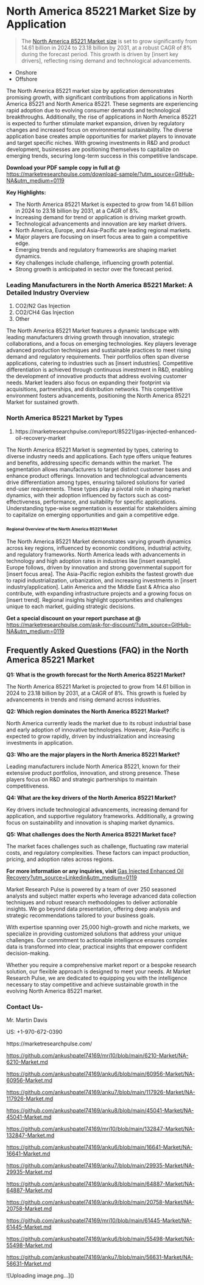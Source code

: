 <h1>North America 85221 Market&nbsp;Size by Application</h1><blockquote><p>The <a href="https://marketresearchpulse.com/download-sample/?utm_source=GitHub-NA&amp;utm_medium=0119">North America 85221 Market size</a> is set to grow significantly from 14.61 billion in 2024 to 23.18 billion by 2031, at a robust CAGR of 8% during the forecast period. This growth is driven by [insert key drivers], reflecting rising demand and technological advancements.</p></blockquote><ul><li>Onshore <li> Offshore</li></ul><p>The North America 85221 market size by application demonstrates promising growth, with significant contributions from applications in North America 85221 and North America 85221. These segments are experiencing rapid adoption due to evolving consumer demands and technological breakthroughs. Additionally, the rise of applications in North America 85221 is expected to further stimulate market expansion, driven by regulatory changes and increased focus on environmental sustainability. The diverse application base creates ample opportunities for market players to innovate and target specific niches. With growing investments in R&D and product development, businesses are positioning themselves to capitalize on emerging trends, securing long-term success in this competitive landscape.</p><p><strong>Download your PDF sample copy in full at @ </strong><a href="https://marketresearchpulse.com/download-sample/?utm_source=GitHub-NA&amp;utm_medium=0119">https://marketresearchpulse.com/download-sample/?utm_source=GitHub-NA&amp;utm_medium=0119</a></p><p><strong>Key Highlights: </strong></p><ul><li>The North America 85221 Market is expected to grow from 14.61 billion in 2024 to 23.18 billion by 2031, at a CAGR of 8%.</li><li>Increasing demand for trend or application is driving market growth.</li><li>Technological advancements and innovation are key market drivers.</li><li>North America, Europe, and Asia-Pacific are leading regional markets.</li><li>Major players are focusing on insert focus area to gain a competitive edge.</li><li>Emerging trends and regulatory frameworks are shaping market dynamics.</li><li>Key challenges include challenge, influencing growth potential.</li><li>Strong growth is anticipated in sector over the forecast period.</li></ul><h3>Leading Manufacturers in the North America 85221 Market: A Detailed Industry Overview</h3><ol><li>CO2/N2 Gas Injection <li> CO2/CH4 Gas Injection <li> Other</li></ol><div class="flex max-w-full flex-col flex-grow"><div class="min-h-8 text-message flex w-full flex-col items-end gap-2 whitespace-normal break-words [.text-message+&amp;]:mt-5" dir="auto" data-message-author-role="assistant" data-message-id="fd8432e4-4910-450d-b182-61b7bfb0a01f" data-message-model-slug="gpt-4o"><div class="flex w-full flex-col gap-1 empty:hidden first:pt-[3px]"><div class="markdown prose w-full break-words dark:prose-invert light"><p>The North America 85221 Market features a dynamic landscape with leading manufacturers driving growth through innovation, strategic collaborations, and a focus on emerging technologies. Key players leverage advanced production techniques and sustainable practices to meet rising demand and regulatory requirements. Their portfolios often span diverse applications, catering to industries such as [insert industries]. Competitive differentiation is achieved through continuous investment in R&amp;D, enabling the development of innovative products that address evolving customer needs. Market leaders also focus on expanding their footprint via acquisitions, partnerships, and distribution networks. This competitive environment fosters advancements, positioning the North America 85221 Market for sustained growth.</p></div></div></div></div><h3>North America 85221 Market by Types</h3><ol><li>https://marketresearchpulse.com/report/85221/gas-injected-enhanced-oil-recovery-market</li></ol><div class="flex max-w-full flex-col flex-grow"><div class="min-h-8 text-message flex w-full flex-col items-end gap-2 whitespace-normal break-words [.text-message+&amp;]:mt-5" dir="auto" data-message-author-role="assistant" data-message-id="084470be-0bb7-4664-bddf-5156b4f41249" data-message-model-slug="gpt-4o-mini"><div class="flex w-full flex-col gap-1 empty:hidden first:pt-[3px]"><div class="markdown prose w-full break-words dark:prose-invert light"><p>The North America 85221 Market is segmented by types, catering to diverse industry needs and applications. Each type offers unique features and benefits, addressing specific demands within the market. The segmentation allows manufacturers to target distinct customer bases and enhance product offerings. Innovation and technological advancements drive differentiation among types, ensuring tailored solutions for varied end-user requirements. These types play a pivotal role in shaping market dynamics, with their adoption influenced by factors such as cost-effectiveness, performance, and suitability for specific applications. Understanding type-wise segmentation is essential for stakeholders aiming to capitalize on emerging opportunities and gain a competitive edge.</p></div></div></div></div><h3><span style="font-size: 11px;">Regional Overview of the North America 85221 Market</span></h3><div class="flex max-w-full flex-col flex-grow"><div class="min-h-8 text-message flex w-full flex-col items-end gap-2 whitespace-normal break-words [.text-message+&amp;]:mt-5" dir="auto" data-message-author-role="assistant" data-message-id="e9038762-ce64-4e30-91c9-9bd413514231" data-message-model-slug="gpt-4o-mini"><div class="flex w-full flex-col gap-1 empty:hidden first:pt-[3px]"><div class="markdown prose w-full break-words dark:prose-invert light"><p>The North America 85221 Market demonstrates varying growth dynamics across key regions, influenced by economic conditions, industrial activity, and regulatory frameworks. North America leads with advancements in technology and high adoption rates in industries like [insert example]. Europe follows, driven by innovation and strong governmental support for [insert focus area]. The Asia-Pacific region exhibits the fastest growth due to rapid industrialization, urbanization, and increasing investments in [insert industry/application]. Latin America and the Middle East &amp; Africa also contribute, with expanding infrastructure projects and a growing focus on [insert trend]. Regional insights highlight opportunities and challenges unique to each market, guiding strategic decisions.</p></div></div></div></div><p><strong>Get a special discount on your report purchase at @ </strong><a href="https://marketresearchpulse.com/ask-for-discount/?utm_source=GitHub-NA&amp;utm_medium=0119">https://marketresearchpulse.com/ask-for-discount/?utm_source=GitHub-NA&amp;utm_medium=0119</a></p><h2>Frequently Asked Questions (FAQ) in the North America 85221 Market</h2><p><strong>Q1: What is the growth forecast for the North America 85221 Market?</strong></p><p>The North America 85221 Market is projected to grow from 14.61 billion in 2024 to 23.18 billion by 2031, at a CAGR of 8%. This growth is fueled by advancements in trends and rising demand across industries.</p><p><strong>Q2: Which region dominates the North America 85221 Market?</strong></p><p>North America currently leads the market due to its robust industrial base and early adoption of innovative technologies. However, Asia-Pacific is expected to grow rapidly, driven by industrialization and increasing investments in application.</p><p><strong>Q3: Who are the major players in the North America 85221 Market?</strong></p><p>Leading manufacturers include North America 85221, known for their extensive product portfolios, innovation, and strong presence. These players focus on R&amp;D and strategic partnerships to maintain competitiveness.</p><p><strong>Q4: What are the key drivers of the North America 85221 Market?</strong></p><p>Key drivers include technological advancements, increasing demand for application, and supportive regulatory frameworks. Additionally, a growing focus on sustainability and innovation is shaping market dynamics.</p><p><strong>Q5: What challenges does the North America 85221 Market face?</strong></p><p>The market faces challenges such as challenge, fluctuating raw material costs, and regulatory complexities. These factors can impact production, pricing, and adoption rates across regions.</p><p><strong>For more information or any inquiries, visit&nbsp;</strong><a href="Gas Injected Enhanced Oil Recovery?utm_source=Linkedin&utm_medium=0119">Gas Injected Enhanced Oil Recovery?utm_source=Linkedin&utm_medium=0119</a></p><p>Market Research Pulse is powered by a team of over 250 seasoned analysts and subject matter experts who leverage advanced data collection techniques and robust research methodologies to deliver actionable insights. We go beyond data presentation, offering deep analysis and strategic recommendations tailored to your business goals.</p><p>With expertise spanning over 25,000 high-growth and niche markets, we specialize in providing customized solutions that address your unique challenges. Our commitment to actionable intelligence ensures complex data is transformed into clear, practical insights that empower confident decision-making.</p><p>Whether you require a comprehensive market report or a bespoke research solution, our flexible approach is designed to meet your needs. At Market Research Pulse, we are dedicated to equipping you with the intelligence necessary to stay competitive and achieve sustainable growth in the evolving North America 85221 market.</p><h3><strong>Contact Us-</strong></h3><p>Mr. Martin Davis</p><p>US: +1-970-672-0390</p><p>https://marketresearchpulse.com/</p><p><a href="https://github.com/ankushpatel74169/mri10/blob/main/6210-Market/NA-6210-Market.md">https://github.com/ankushpatel74169/mri10/blob/main/6210-Market/NA-6210-Market.md</a></p><p><a href="https://github.com/ankushpatel74169/anku6/blob/main/60956-Market/NA-60956-Market.md">https://github.com/ankushpatel74169/anku6/blob/main/60956-Market/NA-60956-Market.md</a></p><p><a href="https://github.com/ankushpatel74169/anku7/blob/main/117926-Market/NA-117926-Market.md">https://github.com/ankushpatel74169/anku7/blob/main/117926-Market/NA-117926-Market.md</a></p><p><a href="https://github.com/ankushpatel74169/anku8/blob/main/45041-Market/NA-45041-Market.md">https://github.com/ankushpatel74169/anku8/blob/main/45041-Market/NA-45041-Market.md</a></p><p><a href="https://github.com/ankushpatel74169/mri10/blob/main/132847-Market/NA-132847-Market.md">https://github.com/ankushpatel74169/mri10/blob/main/132847-Market/NA-132847-Market.md</a></p><p><a href="https://github.com/ankushpatel74169/anku6/blob/main/16641-Market/NA-16641-Market.md">https://github.com/ankushpatel74169/anku6/blob/main/16641-Market/NA-16641-Market.md</a></p><p><a href="https://github.com/ankushpatel74169/anku7/blob/main/29935-Market/NA-29935-Market.md">https://github.com/ankushpatel74169/anku7/blob/main/29935-Market/NA-29935-Market.md</a></p><p><a href="https://github.com/ankushpatel74169/anku8/blob/main/64887-Market/NA-64887-Market.md">https://github.com/ankushpatel74169/anku8/blob/main/64887-Market/NA-64887-Market.md</a></p><p><a href="https://github.com/ankushpatel74169/anku9/blob/main/20758-Market/NA-20758-Market.md">https://github.com/ankushpatel74169/anku9/blob/main/20758-Market/NA-20758-Market.md</a></p><p><a href="https://github.com/ankushpatel74169/mri10/blob/main/61445-Market/NA-61445-Market.md">https://github.com/ankushpatel74169/mri10/blob/main/61445-Market/NA-61445-Market.md</a></p><p><a href="https://github.com/ankushpatel74169/anku6/blob/main/55498-Market/NA-55498-Market.md">https://github.com/ankushpatel74169/anku6/blob/main/55498-Market/NA-55498-Market.md</a></p><p><a href="https://github.com/ankushpatel74169/anku7/blob/main/56631-Market/NA-56631-Market.md">https://github.com/ankushpatel74169/anku7/blob/main/56631-Market/NA-56631-Market.md</a></p>
![Uploading image.png…]()

